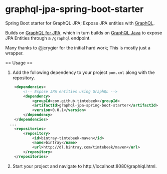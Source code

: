 # graphql-jpa-spring-boot-starter
Spring Boot starter for GraphQL JPA; Expose JPA entities with [GraphQL](http://graphql.org/).

Builds on [GraphQL for JPA](https://github.com/jcrygier/graphql-jpa),
which in turn builds on [GraphQL Java](https://github.com/graphql-java/graphql-java)
to expose JPA Entities through a `/graphql` endpoint.

Many thanks to @jcrygier for the initial hard work; This is mostly just a wrapper.

== Usage ==
1. Add the following dependency to your project `pom.xml` along with the repository. 

```pom.xml
	<dependencies>
		<!-- Expose JPA entities using GraphQL -->
		<dependency>
			<groupId>com.github.timtebeek</groupId>
			<artifactId>graphql-jpa-spring-boot-starter</artifactId>
			<version>0.0.1</version>
		</dependency>
	</dependencies>
  ...
	<repositories>
		<repository>
			<id>bintray-timtebeek-maven</id>
			<name>bintray</name>
			<url>http://dl.bintray.com/timtebeek/maven</url>
		</repository>
	</repositories>
```
2. Start your project and navigate to http://localhost:8080/graphiql.html.
